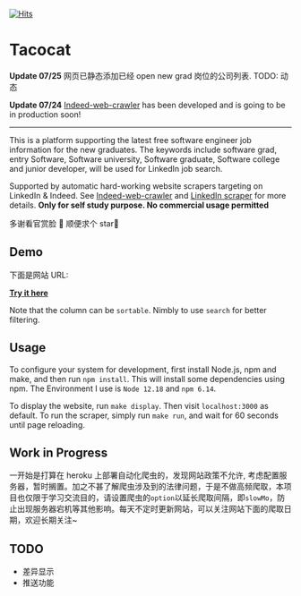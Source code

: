 [![Hits](https://hits.seeyoufarm.com/api/count/incr/badge.svg?url=https%3A%2F%2Fgithub.com%2Fqh96%2Ftacocat)](https://hits.seeyoufarm.com)

# Tacocat

**Update 07/25**
网页已静态添加已经 open new grad 岗位的公司列表. TODO: 动态

**Update 07/24**
[Indeed-web-crawler](https://github.com/qh96/indeed-job-crawler/tree/develop) has been developed and is going to be in production soon!

---

This is a platform supporting the latest free software engineer job information for the new graduates.
The keywords include software grad, entry Software, Software university, Software graduate, Software college and junior developer,
will be used for LinkedIn job search.

Supported by automatic hard-working website scrapers targeting on LinkedIn & Indeed.
See [Indeed-web-crawler](https://github.com/qh96/indeed-job-crawler/tree/develop) and [LinkedIn scraper](https://www.npmjs.com/package/linkedin-jobs-scraper) for more details.
**Only for self study purpose. No commercial usage permitted**

多谢看官赏脸 🐶 顺便求个 star🐶

## Demo

下面是网站 URL:

**[Try it here](https://eattacocat.herokuapp.com/)**

Note that the column can be `sortable`. Nimbly to use `search` for better filtering.

## Usage

To configure your system for development, first install Node.js, npm and make, and
then run `npm install`. This will install some dependencies using npm. The Environment
I use is `Node 12.18` and `npm 6.14`.

To display the website, run `make display`. Then visit `localhost:3000` as default. To run the
scraper, simply run `make run`, and wait for 60 seconds until page reloading.

## Work in Progress

一开始是打算在 heroku 上部署自动化爬虫的，发现网站政策不允许, 考虑配置服务器，暂时搁置。加之不甚了解爬虫涉及到的法律问题，于是不做高频爬取，本项目也仅限于学习交流目的，请设置爬虫的`option`以延长爬取间隔，即`slowMo`，防止出现服务器宕机等其他影响。每天不定时更新网站，可以关注网站下面的爬取日期，欢迎长期关注~

## TODO

- 差异显示
- 推送功能
